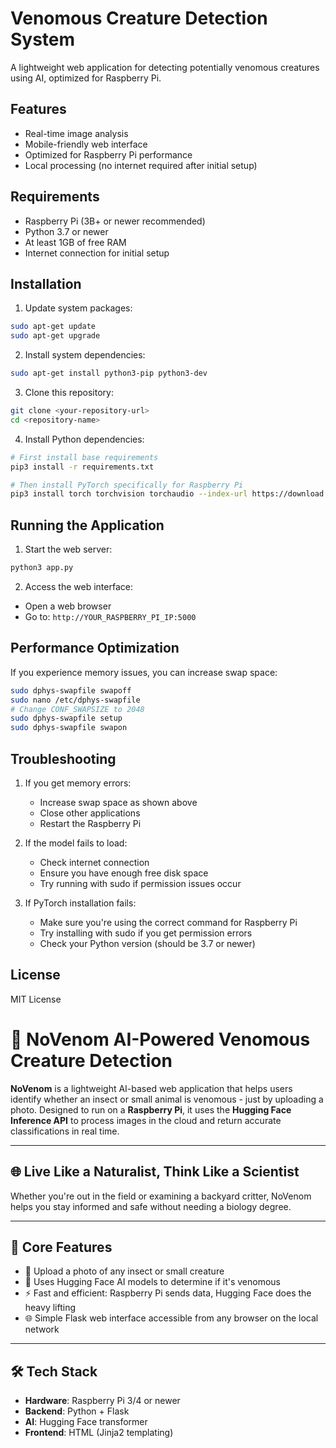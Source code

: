 # Venomous Creature Detection System

A lightweight web application for detecting potentially venomous creatures using AI, optimized for Raspberry Pi.

## Features
- Real-time image analysis
- Mobile-friendly web interface
- Optimized for Raspberry Pi performance
- Local processing (no internet required after initial setup)

## Requirements
- Raspberry Pi (3B+ or newer recommended)
- Python 3.7 or newer
- At least 1GB of free RAM
- Internet connection for initial setup

## Installation

1. Update system packages:
```bash
sudo apt-get update
sudo apt-get upgrade
```

2. Install system dependencies:
```bash
sudo apt-get install python3-pip python3-dev
```

3. Clone this repository:
```bash
git clone <your-repository-url>
cd <repository-name>
```

4. Install Python dependencies:
```bash
# First install base requirements
pip3 install -r requirements.txt

# Then install PyTorch specifically for Raspberry Pi
pip3 install torch torchvision torchaudio --index-url https://download.pytorch.org/whl/cpu
```

## Running the Application

1. Start the web server:
```bash
python3 app.py
```

2. Access the web interface:
- Open a web browser
- Go to: `http://YOUR_RASPBERRY_PI_IP:5000`

## Performance Optimization

If you experience memory issues, you can increase swap space:
```bash
sudo dphys-swapfile swapoff
sudo nano /etc/dphys-swapfile
# Change CONF_SWAPSIZE to 2048
sudo dphys-swapfile setup
sudo dphys-swapfile swapon
```

## Troubleshooting

1. If you get memory errors:
   - Increase swap space as shown above
   - Close other applications
   - Restart the Raspberry Pi

2. If the model fails to load:
   - Check internet connection
   - Ensure you have enough free disk space
   - Try running with sudo if permission issues occur

3. If PyTorch installation fails:
   - Make sure you're using the correct command for Raspberry Pi
   - Try installing with sudo if you get permission errors
   - Check your Python version (should be 3.7 or newer)

## License
MIT License

# 🐍 NoVenom AI-Powered Venomous Creature Detection

**NoVenom** is a lightweight AI-based web application that helps users identify whether an insect or small animal is venomous - just by uploading a photo. Designed to run on a **Raspberry Pi**, it uses the **Hugging Face Inference API** to process images in the cloud and return accurate classifications in real time.

---

## 🌐 Live Like a Naturalist, Think Like a Scientist

Whether you're out in the field or examining a backyard critter, NoVenom helps you stay informed and safe without needing a biology degree.

---

## 🧠 Core Features

- 🌿 Upload a photo of any insect or small creature
- 🧬 Uses Hugging Face AI models to determine if it's venomous
- ⚡ Fast and efficient: Raspberry Pi sends data, Hugging Face does the heavy lifting
- 🌐 Simple Flask web interface accessible from any browser on the local network

---

## 🛠 Tech Stack

- **Hardware**: Raspberry Pi 3/4 or newer  
- **Backend**: Python + Flask  
- **AI**: Hugging Face transformer  
- **Frontend**: HTML (Jinja2 templating)



